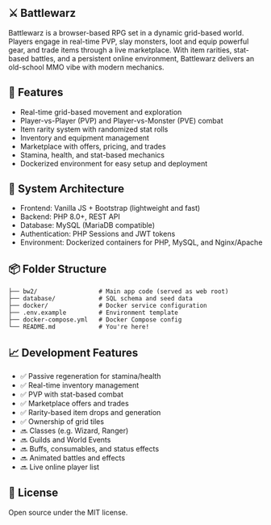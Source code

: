 ## ⚔️ Battlewarz
Battlewarz is a browser-based RPG set in a dynamic grid-based world. Players engage in real-time PVP, slay monsters, loot and equip powerful gear, and trade items through a live marketplace. With item rarities, stat-based battles, and a persistent online environment, Battlewarz delivers an old-school MMO vibe with modern mechanics.

## 🚀 Features
- Real-time grid-based movement and exploration
- Player-vs-Player (PVP) and Player-vs-Monster (PVE) combat
- Item rarity system with randomized stat rolls
- Inventory and equipment management
- Marketplace with offers, pricing, and trades
- Stamina, health, and stat-based mechanics
- Dockerized environment for easy setup and deployment

## 🧩 System Architecture
- Frontend: Vanilla JS + Bootstrap (lightweight and fast)
- Backend: PHP 8.0+, REST API
- Database: MySQL (MariaDB compatible)
- Authentication: PHP Sessions and JWT tokens
- Environment: Dockerized containers for PHP, MySQL, and Nginx/Apache

## 📦 Folder Structure

```
├── bw2/                 # Main app code (served as web root)
├── database/            # SQL schema and seed data
├── docker/              # Docker service configuration
├── .env.example         # Environment template
├── docker-compose.yml   # Docker Compose config
└── README.md            # You're here!
```

## 📈 Development Features
- ✅ Passive regeneration for stamina/health
- ✅ Real-time inventory management
- ✅ PVP with stat-based combat
- ✅ Marketplace offers and trades
- ✅ Rarity-based item drops and generation
- ✅ Ownership of grid tiles
- 🔜 Classes (e.g. Wizard, Ranger)
- 🔜 Guilds and World Events
- 🔜 Buffs, consumables, and status effects
- 🔜 Animated battles and effects
- 🔜 Live online player list

## 🪪 License
Open source under the MIT license.